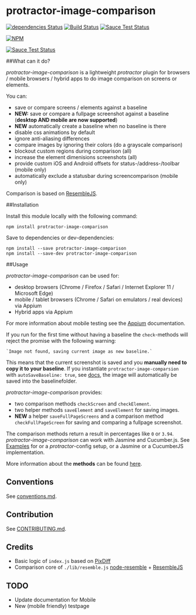 protractor-image-comparison
==========

[![dependencies Status](https://david-dm.org/wswebcreation/protractor-image-comparison/status.svg)](https://david-dm.org/wswebcreation/protractor-image-comparison) [![Build Status](https://travis-ci.org/wswebcreation/protractor-image-comparison.svg?branch=master)](https://travis-ci.org/wswebcreation/protractor-image-comparison) [![Sauce Test Status](https://saucelabs.com/buildstatus/wswebcreation-nl)](https://saucelabs.com/u/wswebcreation-nl)

[![NPM](https://nodei.co/npm/protractor-image-comparison.png)](https://nodei.co/npm/protractor-image-comparison/)

[![Sauce Test Status](https://saucelabs.com/browser-matrix/wswebcreation-nl.svg)](https://saucelabs.com/u/wswebcreation-nl)

##What can it do?

*protractor-image-comparison* is a lightweight *protractor* plugin for browsers / mobile browsers / hybrid apps to do image comparison on screens or elements.

You can:

- save or compare screens / elements against a baseline
- **NEW:** save or compare a fullpage screenshot against a baseline (**desktop AND mobile are now supported**)
- **NEW** automatically create a baseline when no baseline is there
- disable css animations by default
- ignore anti-aliasing differences
- compare images by ignoring their colors (do a grayscale comparison)
- blockout custom regions during comparison (all)
- increase the element dimenisions screenshots (all)
- provide custom iOS and Android offsets for status-/address-/toolbar (mobile only)
- automatically exclude a statusbar during screencomparison (mobile only)

Comparison is based on [ResembleJS](https://github.com/Huddle/Resemble.js).

##Installation

Install this module locally with the following command:

```shell
npm install protractor-image-comparison
```

Save to dependencies or dev-dependencies:

```shell
npm install --save protractor-image-comparison
npm install --save-dev protractor-image-comparison
```

##Usage

*protractor-image-comparison* can be used for:

- desktop browsers (Chrome / Firefox / Safari / Internet Explorer 11 / Microsoft Edge)
- mobile / tablet browsers (Chrome / Safari on emulators / real devices) via Appium
- Hybrid apps via Appium

For more information about mobile testing see the [Appium](./docs/appium.md) documentation.

If you run for the first time without having a baseline the `check`-methods will reject the promise with the following warning:

    `Image not found, saving current image as new baseline.`

This means that the current screenshot is saved and you **manually need to copy it to your baseline**. 
If you instantiate `protractor-image-comparsion` with `autoSaveBaseline: true`, see [docs](./docs/index.md), the image will automatically be saved into the baselinefolder.


*protractor-image-comparison* provides:

- two comparison methods `checkScreen` and `checkElement`.
- two helper methods `saveElement` and `saveElement` for saving images.
- **NEW** a helper `saveFullPageScreens` and a comparison method `checkFullPageScreen` for saving and comparing a fullpage screenshot.

The comparison methods return a result in percentages like `0` or `3.94`.
*protractor-image-comparison* can work with Jasmine and Cucumber.js. See [Examples](./docs/examples.md) for or a *protractor*-config setup, or a Jasmine or a CucumberJS implementation.

More information about the **methods** can be found [here](./docs/methods.md).

## Conventions
See [conventions.md](./docs/conventions.md).

## Contribution
See [CONTRIBUTING.md](./docs/CONTRIBUTING.md).

## Credits
- Basic logic of `index.js` based on [PixDiff](https://github.com/koola/pix-diff)
- Comparison core of `./lib/resemble.js` [node-resemble](https://github.com/lksv/node-resemble.js) + [ResembleJS](https://github.com/Huddle/Resemble.js)

## TODO
* Update documentation for Mobile
* New (mobile friendly) testpage